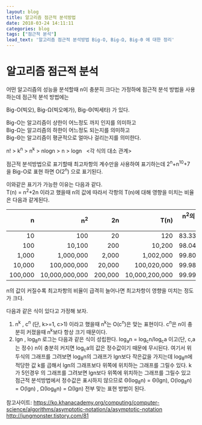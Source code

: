 ```yaml
---
layout: blog
title: 알고리즘 점근적 분석방법
date: 2018-03-24 14:11:11
categories: blog
tags: ["점근적 분석"]
lead_text: '알고리즘 점근적 분석방법 Big-O, Big-Ω, Big-Θ 에 대한 정리'
---
```


알고리즘 점근적 분석
===

어떤 알고리즘의 성능을 분석할때 n이 충분히 크다는 가정하에
점근적 분석 방법을 사용하는데 점근적 분석 방법에는

Big-O(빅오), Big-Ω(빅오메가), Big-Θ(빅세타) 가 있다.

Big-O는 알고리즘이 상한이 어느정도 까지 인지를 의미하고  
Big-Ω는 알고리즘의 하한이 어느정도 되는지를 의미하고   
Big-Θ는 알고리즘이 평균적으로 얼마나 걸리는지를 의미한다.  

n! > k<sup>n</sup> > n<sup>k</sup> > nlogn > n > logn  
<각 식의 대소 관계>

점근적 분석방법으로 표기할때 최고차항의 계수만을 사용하여
표기하는데 2<sup>n</sup>+n<sup>10</sup>+7 을 Big-O로 표현 하면 O(2<sup>n</sup>) 으로 표기된다.

이와같은 표기가 가능한 이유는 다음과 같다.  
T(n) = n<sup>2</sup>+2n 이라고 했을때
n의 값에 따라서 각항의 T(n)에 대해 영향을 미치는 비율은 다음과 같게된다.


|n	|	 n<sup>2</sup> 	|	 2n	 | 	T(n) 	|	 n<sup>2</sup>의 비율|
|---:|	---:	|	---:	|	---:	|	---:|
|10	|	100	|	20	|	120	|	83.33%	|
|100 |	10,100	|	200	|	10,200	|	98.04%	|
|1,000	|	1,000,000	|	2,000	|	1,002,000	|	99.80%	|
|10,000	|	100,000,000	|	20,000	|	100,020,000	|	99.98%	|
|100,000 |	10,000,000,000	|	200,000	|	10,000,200,000	|	99.99%	|



n의 값이 커질수록 최고차항의 비율이 급격히 늘어나면
최고차항이 영향을 미치는 정도가 크다.


다음과 같은 식이 있다고 가정해 보자.
1. n<sup>k</sup> , c<sup>n</sup> (단, k>=1, c>1) 
이라고 했을때 
n<sup>k</sup>는 O(c<sup>n</sup>)은 맞는 표현이다.
c<sup>n</sup>은 n이 충분히 커졌을때 n<sup>k</sup>보다 항상 크기 때문이다.
2. lgn , log<sub>8</sub>n
로그는 다음과 같은 식이 성립한다.
log<sub>a</sub>n = log<sub>c</sub>n/log<sub>c</sub>a 이고(단, c,a는 정수) n이 충분히 커지면 log<sub>c</sub>a의 값은
정수값이기 때문에 무시된다.
여기서 위두식의 그래프를 그려보면 log<sub>8</sub>n의 그래프가 lgn보다 작은값을 가지는데
log<sub>8</sub>n에 적당한 값 k를 곱해서 lgn의 그래프보다 위쪽에 위치하는 그래프를 그릴수 있다.
k가 5인경우 의 그래프를 그려보면 lgn보다 위쪽에 위치하는 그래프를 그릴수 있고
점근적 분석방법에서 정수값은 표시하지 않으므로 Θ(log<sub>8</sub>n) = Θ(lgn), O(log<sub>8</sub>n) = O(lgn)
, Ω(log<sub>8</sub>n) = Ω(lgn) 전부 맞는 표현 방법이 된다.

참고사이트:  https://ko.khanacademy.org/computing/computer-science/algorithms/asymptotic-notation/a/asymptotic-notation
            http://jungmonster.tistory.com/81
